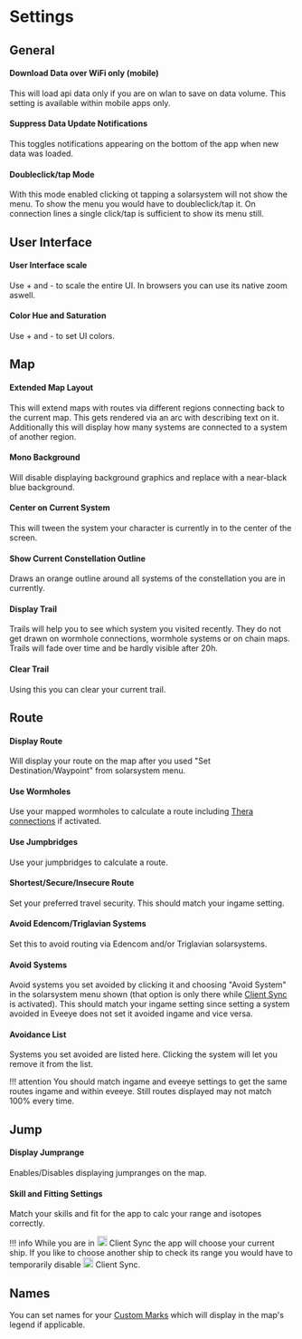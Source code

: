 # Settings

## General
#### Download Data over WiFi only (mobile)
This will load api data only if you are on wlan to save on data volume. This setting is available within mobile apps only.
#### Suppress Data Update Notifications
This toggles notifications appearing on the bottom of the app when new data was loaded.
#### Doubleclick/tap Mode
With this mode enabled clicking ot tapping a solarsystem will not show the menu. To show the menu you would have to doubleclick/tap it. On connection lines a single click/tap is sufficient to show its menu still.

## User Interface
#### User Interface scale
Use + and - to scale the entire UI. In browsers you can use its native zoom aswell.
#### Color Hue and Saturation
Use + and - to set UI colors.

## Map
#### Extended Map Layout
This will extend maps with routes via different regions connecting back to the current map. This gets rendered via an arc with describing text on it.
Additionally this will display how many systems are connected to a system of another region.
#### Mono Background
Will disable displaying background graphics and replace with a near-black blue background.
#### Center on Current System
This will tween the system your character is currently in to the center of the screen.
#### Show Current Constellation Outline
Draws an orange outline around all systems of the constellation you are in currently.
#### Display Trail
Trails will help you to see which system you visited recently.
They do not get drawn on wormhole connections, wormhole systems or on chain maps.
Trails will fade over time and be hardly visible after 20h. 
#### Clear Trail
Using this you can clear your current trail.

## Route
#### Display Route
Will display your route on the map after you used "Set Destination/Waypoint" from solarsystem menu.
#### Use Wormholes
Use your mapped wormholes to calculate a route including [Thera connections](https://eveeye.readthedocs.io/en/latest/map/map-options-misc/) if activated.
#### Use Jumpbridges 
Use your jumpbridges to calculate a route.
#### Shortest/Secure/Insecure Route
Set your preferred travel security. This should match your ingame setting.
#### Avoid Edencom/Triglavian Systems
Set this to <!--try to--> avoid routing via Edencom and/or Triglavian solarsystems. <!--This works differently than ingame though. If you use those settings ingame the EVE client will not find a route if you cannot get somewhere without crossing Edencom or Triglavian systems. Eveeye will try to find a route where you cross them least.-->
#### Avoid Systems
Avoid systems you set avoided by clicking it and choosing "Avoid System" in the solarsystem menu shown (that option is only there while [Client Sync](https://eveeye.readthedocs.io/en/latest/sync/client-synchronisation/) is activated). This should match your ingame setting since setting a system avoided in Eveeye does not set it avoided ingame and vice versa. 
#### Avoidance List
Systems you set avoided are listed here. Clicking the system will let you remove it from the list.

!!! attention
    You should match ingame and eveeye settings to get the same routes ingame and within eveeye. Still routes displayed may not match 100% every time.

## Jump
#### Display Jumprange
Enables/Disables displaying jumpranges on the map.
#### Skill and Fitting Settings
Match your skills and fit for the app to calc your range and isotopes correctly.

!!! info
    While you are in <img src="https://raw.githubusercontent.com/Risingson/eedocs/master/docs/images/Marker-100_on.png" width="18" height="18"> Client Sync the app will choose your current ship. If you like to choose another ship to check its range you would have to temporarily disable <img src="https://raw.githubusercontent.com/Risingson/eedocs/master/docs/images/Marker-100_off.png" width="18" height="18"> Client Sync.

## Names
You can set names for your [Custom Marks](https://eveeye.readthedocs.io/en/latest/sharing/custom-marks/) which will display in the map's legend if applicable.

<!--stackedit_data:
eyJoaXN0b3J5IjpbNjU5MDA3MjY2LDQ2ODc4Njk3MywtMjA1MD
MyNjIxNiwxMjE5MzgzNTE2LC04NDY5NTM3NjIsLTYwMTg3NDk1
Niw4MDA0NDY3ODUsMTk5MDE2MTgyOSwyODc5NDEyMzksMTMzND
M4NzUwNiwtMTM5NzUyNzMzNCwxMjIyODc2MjU1LC0zMzM4NzUx
OTksMTM1OTk5OTY0NSwxNzk5MTg1MTk2LDEzMTE3NDI0ODQsMT
gzMjE1NjI4Nl19
-->